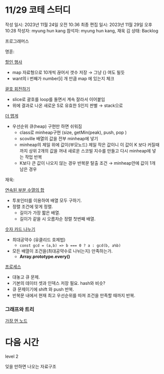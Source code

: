 # 11/29 코테 스터디

작성 일시: 2023년 11월 24일 오전 10:36
최종 편집 일시: 2023년 11월 29일 오후 10:28
작성자: myung hun kang
참석자: myung hun kang, 재욱 김
상태: Backlog

프로그래머스 

명훈:

[할인 행사](https://school.programmers.co.kr/learn/courses/30/lessons/131127) 

- map 자료형으로 10개씩 끊어서 갯수 저장 → 그냥 {} 여도 될듯
- want의 i 번째가 number[i] 개 만큼 map 에 있는지 체크

[괄호 회전하기](https://school.programmers.co.kr/learn/courses/30/lessons/76502)

- slice로 괄호를 loop를 돌면서 계속 잘라서 이어붙임
- 위에 결과로 나온 새로운 S로 유효한 S인지 판별 → stack으로

[더 맵게](https://school.programmers.co.kr/learn/courses/30/lessons/42626)

- 우선순위 큐(heap) 구현만 하면 쉬워짐
    - class로 minheap구현 (size, getMin(peak), push, pop )
    - scoville 배열의 값을 전부 minheap에 넣기
    - minheap의 제일 위에 값이(부모노드) 제일 작은 값이니 이 값이 K 보다 커질때까지 상위 2개의 값을 꺼내 새로운 스코빌 지수를 만들고 다시 minheap에 넣는 작업 반복
    - K보다 큰 값이 나오지 않는 경우 반복문 탈출 조건 → minheap안에 값이 1개 남은 경우

재욱:

[연속된 부분 수열의 합](https://school.programmers.co.kr/learn/courses/30/lessons/178870)

- 투포인터를 이용하여 배열 모두 구하기.
- 정렬 조건에 맞게 정렬.
    - 길이가 가장 짧은 배열.
    - 길이가 같을 시 오름차순 정렬 첫번째 배열.

[숫자 카드 나누기](https://school.programmers.co.kr/learn/courses/30/lessons/135807)

- 최대공약수 (유클리드 호제법)
    - `const gcd = (a,b) => b === 0 ? a : gcd(b, a%b)`
- 모든 배열이 조건을(최대공약수로 나뉘는지) 만족하는가.
    - **Array.prototype.every()**

[프로세스](https://school.programmers.co.kr/learn/courses/30/lessons/42587)

- 대놓고 큐 문제.
- 기본의 데이터 셋과 인덱스 저장 필요. hash와 비슷?
- 큐 문제이기에 shift 와 push 반복.
- 반복문 내에서 현재 최고 우선순위를 따져 조건을 만족할 때까지 반복.

### 그래프와 트리

[가장 먼 노드](https://school.programmers.co.kr/learn/courses/30/lessons/49189)

# 다음 시간

level 2 

잊을 만하면 나오는 자료구조